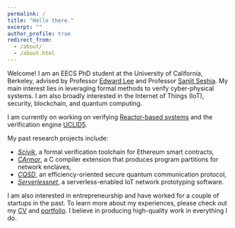 ```yaml
---
permalink: /
title: "Hello there." 
excerpt: ""
author_profile: true
redirect_from: 
  - /about/
  - /about.html
---
```


Welcome! I am an EECS PhD student at the University of California, Berkeley, advised by Professor [Edward
Lee](https://ptolemy.berkeley.edu/~eal/) and Professor [Sanjit Seshia](http://people.eecs.berkeley.edu/~sseshia/).
My main interest lies in leveraging formal methods to verify cyber-physical systems. I am
also broadly interested in the Internet of Things (IoT), security, blockchain, and quantum computing.

I am currently on working on verifying [Reactor-based systems](https://github.com/icyphy/lingua-franca) and the
verification engine [UCLID5](https://github.com/uclid-org/uclid).

My past research projects include: 
- [<i>Scivik</i>](/portfolio/scivik), a formal verification toolchain for Ethereum smart contracts, 
- [<i>CArmor</i>](/portfolio/carmor), a C compiler extension that produces program partitions for network enclaves,
- [<i>CQSD</i>](/portfolio/cqsd), an efficiency-oriented secure quantum communication protocol,
- [<i>Serverlessnet</i>](/portfolio/serverlessnet), a serverless-enabled IoT network prototyping software.

I am also interested in entrepreneurship and have worked for a couple of startups in the past. To learn more about my experiences, please check out my [CV](/files/Shaokai_Lin_CV.pdf) and [portfolio](/portfolio). I believe in producing high-quality work in everything I do.
